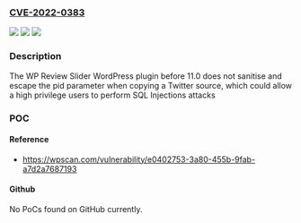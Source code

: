 ### [CVE-2022-0383](https://cve.mitre.org/cgi-bin/cvename.cgi?name=CVE-2022-0383)
![](https://img.shields.io/static/v1?label=Product&message=WP%20Review%20Slider&color=blue)
![](https://img.shields.io/static/v1?label=Version&message=n%2Fa&color=blue)
![](https://img.shields.io/static/v1?label=Vulnerability&message=CWE-89%20SQL%20Injection&color=brighgreen)

### Description

The WP Review Slider WordPress plugin before 11.0 does not sanitise and escape the pid parameter when copying a Twitter source, which could allow a high privilege users to perform SQL Injections attacks

### POC

#### Reference
- https://wpscan.com/vulnerability/e0402753-3a80-455b-9fab-a7d2a7687193

#### Github
No PoCs found on GitHub currently.

